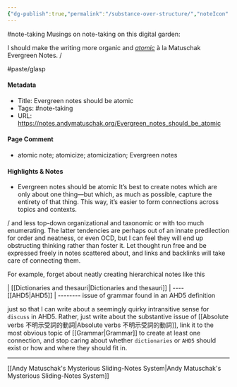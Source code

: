```yaml
---
{"dg-publish":true,"permalink":"/substance-over-structure/","noteIcon":"2","created":"","updated":""}
---
```


#note-taking 
Musings on note-taking on this digital garden:

I should make the writing more organic and *[atomic](https://notes.andymatuschak.org/Evergreen_notes_should_be_atomic)* à la Matuschak Evergreen Notes. /

#paste/glasp 
#### Metadata
- Title: Evergreen notes should be atomic
- Tags: #note-taking
- URL: https://notes.andymatuschak.org/Evergreen_notes_should_be_atomic
#### Page Comment
- atomic note; atomicize; atomicization; Evergreen notes
#### Highlights & Notes

- Evergreen notes should be atomic It’s best to create notes which are only about one thing—but which, as much as possible, capture the entirety of that thing.  This way, it’s easier to form connections across topics and contexts.

/ and less top-down organizational and taxonomic or with too much enumerating. The latter tendencies are perhaps out of an innate predilection for order and neatness, or even OCD, but I can feel they will end up obstructing thinking rather than foster it. Let thought run free and be expressed freely in notes scattered about, and links and backlinks will take care of connecting them.

For example, forget about neatly creating hierarchical notes like this

| [[Dictionaries and thesauri\|Dictionaries and thesauri]] 
| ---- [[AHD5\|AHD5]]
| -------- issue of grammar found in an AHD5 definition

just so that I can write about a seemingly quirky intransitive sense for `discuss` in AHD5. Rather, just write about the substantive issue of [[Absolute verbs 不明示受詞的動詞\|Absolute verbs 不明示受詞的動詞]], link it to the most obvious topic of [[Grammar\|Grammar]] to create at least one connection, and stop caring about whether `dictionaries` or `AHD5` should exist or how and where they should fit in.

---
[[Andy Matuschak's Mysterious Sliding-Notes System\|Andy Matuschak's Mysterious Sliding-Notes System]]